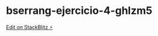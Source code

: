 # bserrang-ejercicio-4-ghlzm5

[Edit on StackBlitz ⚡️](https://stackblitz.com/edit/bserrang-ejercicio-4-ghlzm5)